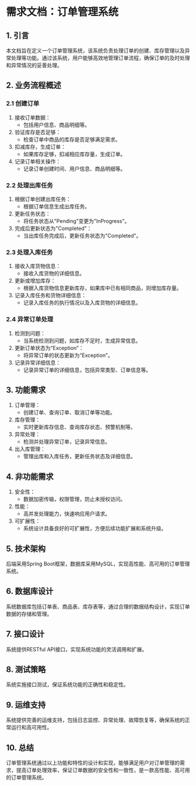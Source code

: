 # 需求文档：订单管理系统

## 1. 引言

本文档旨在定义一个订单管理系统，该系统负责处理订单的创建、库存管理以及异常处理等功能。通过该系统，用户能够高效地管理订单流程，确保订单的及时处理和异常情况的妥善处理。

## 2. 业务流程概述

### 2.1 创建订单

1. 接收订单数据：
   - 包括用户信息、商品明细等。
2. 验证库存是否足够：
   - 检查订单中商品的库存是否足够满足需求。
3. 扣减库存，生成订单：
   - 如果库存足够，扣减相应库存量，生成订单。
4. 记录订单相关操作：
   - 记录订单创建时间、用户信息、商品明细等。

### 2.2 处理出库任务

1. 根据订单创建出库任务：
   - 根据订单信息生成出库任务。
2. 更新任务状态：
   - 将任务状态从"Pending"变更为"InProgress"。
3. 完成后更新状态为"Completed"：
   - 当出库任务完成后，更新任务状态为"Completed"。

### 2.3 处理入库任务

1. 接收入库货物信息：
   - 接收入库货物的详细信息。
2. 更新或增加库存：
   - 根据入库货物信息更新库存，如果库中已有相同商品，则增加库存量。
3. 记录入库任务和货物详细信息：
   - 记录入库任务的执行情况以及入库货物的详细信息。

### 2.4 异常订单处理

1. 检测到问题：
   - 当系统检测到问题，如库存不足时，生成异常信息。
2. 更新订单状态为“Exception”：
   - 将异常订单的状态更新为“Exception”。
3. 记录异常详细信息：
   - 记录异常订单的详细信息，包括异常类型、订单信息等。

## 3. 功能需求

1. 订单管理：
   - 创建订单、查询订单、取消订单等功能。
2. 库存管理：
   - 实时更新库存信息、查询库存状态、预警机制等。
3. 异常处理：
   - 检测并处理异常订单，记录异常信息。
4. 出入库管理：
   - 管理出库和入库任务，更新任务状态及详细信息。

## 4. 非功能需求

1. 安全性：
   - 数据加密传输，权限管理，防止未授权访问。
2. 性能：
   - 高并发处理能力，快速响应用户请求。
3. 可扩展性：
   - 系统设计具备良好的可扩展性，方便后续功能扩展和系统升级。

## 5. 技术架构

后端采用Spring Boot框架，数据库采用MySQL，实现高性能、高可用的订单管理系统。

## 6. 数据库设计

系统数据库包括订单表、商品表、库存表等，通过合理的数据结构设计，实现订单数据的存储和管理。

## 7. 接口设计

系统提供RESTful API接口，实现系统功能的灵活调用和扩展。

## 8. 测试策略

系统实施接口测试，保证系统功能的正确性和稳定性。

## 9. 运维支持

系统提供完善的运维支持，包括日志监控、异常处理、故障恢复等，确保系统的正常运行和高可用性。

## 10. 总结

订单管理系统通过以上功能和特性的设计和实现，能够满足用户对订单管理的需求，提高订单处理效率，保证订单数据的安全性和一致性，是一款高性能、高可用的订单管理系统。
